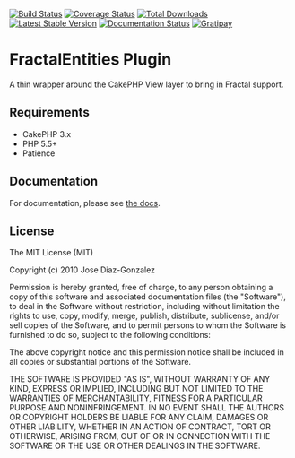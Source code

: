 [![Build Status](https://img.shields.io/travis/josegonzalez/cakephp-fractal-entities/master.svg?style=flat-square)](https://travis-ci.org/josegonzalez/cakephp-fractal-entities)
[![Coverage Status](https://img.shields.io/coveralls/josegonzalez/cakephp-fractal-entities.svg?style=flat-square)](https://coveralls.io/r/josegonzalez/cakephp-fractal-entities?branch=master)
[![Total Downloads](https://img.shields.io/packagist/dt/josegonzalez/cakephp-fractal-entities.svg?style=flat-square)](https://packagist.org/packages/josegonzalez/cakephp-fractal-entities)
[![Latest Stable Version](https://img.shields.io/packagist/v/josegonzalez/cakephp-fractal-entities.svg?style=flat-square)](https://packagist.org/packages/josegonzalez/cakephp-fractal-entities)
[![Documentation Status](https://readthedocs.org/projects/cakephp-fractal-entities/badge/?version=latest&style=flat-square)](https://readthedocs.org/projects/cakephp-fractal-entities/?badge=latest)
[![Gratipay](https://img.shields.io/gratipay/josegonzalez.svg?style=flat-square)](https://gratipay.com/~josegonzalez/)

# FractalEntities Plugin

A thin wrapper around the CakePHP View layer to bring in Fractal support.

## Requirements

* CakePHP 3.x
* PHP 5.5+
* Patience

## Documentation
For documentation, please see [the docs](http://cakephp-fractal-entities.readthedocs.org/en/latest/).

## License

The MIT License (MIT)

Copyright (c) 2010 Jose Diaz-Gonzalez

Permission is hereby granted, free of charge, to any person obtaining a copy
of this software and associated documentation files (the "Software"), to deal
in the Software without restriction, including without limitation the rights
to use, copy, modify, merge, publish, distribute, sublicense, and/or sell
copies of the Software, and to permit persons to whom the Software is
furnished to do so, subject to the following conditions:

The above copyright notice and this permission notice shall be included in
all copies or substantial portions of the Software.

THE SOFTWARE IS PROVIDED "AS IS", WITHOUT WARRANTY OF ANY KIND, EXPRESS OR
IMPLIED, INCLUDING BUT NOT LIMITED TO THE WARRANTIES OF MERCHANTABILITY,
FITNESS FOR A PARTICULAR PURPOSE AND NONINFRINGEMENT. IN NO EVENT SHALL THE
AUTHORS OR COPYRIGHT HOLDERS BE LIABLE FOR ANY CLAIM, DAMAGES OR OTHER
LIABILITY, WHETHER IN AN ACTION OF CONTRACT, TORT OR OTHERWISE, ARISING FROM,
OUT OF OR IN CONNECTION WITH THE SOFTWARE OR THE USE OR OTHER DEALINGS IN
THE SOFTWARE.
